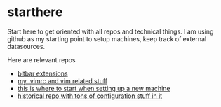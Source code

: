 # starthere
Start here to get oriented with all repos and technical things. I am using github as my starting point to setup machines, keep track of external datasources. 

Here are relevant repos
* [bitbar extensions](https://github.com/JaredVogt/bitbar)
* [my .vimrc and vim related stuff](https://github.com/JaredVogt/vimrc)
* [this is where to start when setting up a new machine](https://github.com/JaredVogt/kickit)
* [historical repo with tons of configuration stuff in it](https://github.com/JaredVogt/.config)


